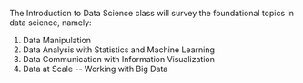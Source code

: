 The Introduction to Data Science class will survey the foundational topics in data science, namely:

1. Data Manipulation
2. Data Analysis with Statistics and Machine Learning
3. Data Communication with Information Visualization
4. Data at Scale -- Working with Big Data
